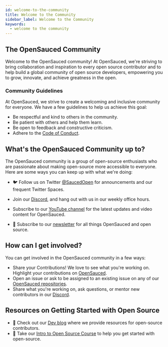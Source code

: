 ```yaml
---
id: welcome-to-the-community
title: Welcome to the Community
sidebar_label: Welcome to the Community
keywords:
  - welcome to the community
---
```


## The OpenSauced Community 

Welcome to the OpenSauced community! At OpenSauced, we're striving to bring collaboration and inspiration to every open source contributor and to help build a global community of open source developers, empowering you to grow, innovate, and achieve greatness in the open.

### Community Guidelines
At OpenSauced, we strive to create a welcoming and inclusive community for everyone. We have a few guidelines to help us achieve this goal:
- Be respectful and kind to others in the community.
- Be patient with others and help them learn.
- Be open to feedback and constructive criticism.
- Adhere to the [Code of Conduct](https://github.com/open-sauced/.github/blob/main/CODE_OF_CONDUCT.md).

## What's the OpenSauced Community up to?

The OpenSauced community is a group of open-source enthusiasts who are passionate about making open-source more accessible to everyone. Here are some ways you can keep up with what we're doing:

- 🐦 Follow us on Twitter [@SaucedOpen](https://twitter.com/saucedopen) for announcements and our frequent Twitter Spaces.

- Join our [Discord](https://discord.gg/opensauced), and hang out with us in our weekly office hours.

- Subscribe to our [YouTube channel](https://www.youtube.com/channel/UCQ3x5SxWYK6tUdVJ1V-7n6Q) for the latest updates and video content for OpenSauced.

- 📰 Subscribe to our [newsletter](https://news.opensauced.pizza/#/portal/signup) for all things OpenSauced and open source.

## How can I get involved?
You can get involved in the OpenSauced community in a few ways:

- Share your Contributions! We love to see what you're working on. Highlight your contributions on [OpenSauced](https://insights.opensauced.pizza/feed).
- Open an issue or ask to be assigned to an existing issue on any of our [OpenSauced repositories](https://github.com/open-sauced).
- Share what you're working on, ask questions, or mentor new contributors in our [Discord](https://discord.gg/opensauced).

## Resources on Getting Started with Open Source
- 📝 Check out our [Dev blog](https://dev.to/opensauced) where we provide resources for open-source contributors.
- 📖 Take our [Intro to Open Source Course](https://github.com/open-sauced/intro) to help you get started with open-source. 

